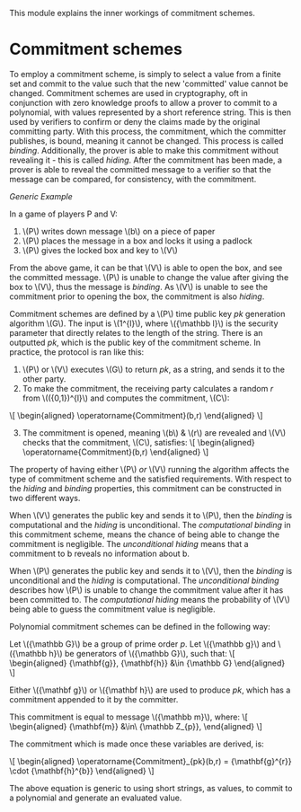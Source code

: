 This module explains the inner workings of
commitment schemes. 

Commitment schemes
===================

To employ a commitment scheme, is simply to select a value 
from a finite set and commit to the value such that the 
new 'committed' value cannot be changed. 
Commitment schemes are used in cryptography, 
oft in conjunction with zero knowledge proofs to 
allow a prover to commit to a polynomial, with values
represented by a short reference string. This is 
then used by verifiers to confirm or deny the claims 
made by the original committing party. With this process, 
the commitment, which the committer publishes, is bound, 
meaning it cannot be changed. This process is called *binding*. 
Additionally, the prover is able to make this commitment 
without revealing it - this is called *hiding*. After
the commitment has been made, a prover is able to 
reveal the committed message to a verifier so that 
the message can be compared, for consistency, with the 
commitment.


*Generic Example*

In a game of players P and V:

1. \\(P\\) writes down message \\(b\\) on a piece of paper
2. \\(P\\) places the message in a box and locks it using a padlock 
3. \\(P\\) gives the locked box and key to \\(V\\) 

From the above game, it can be that \\(V\\) is able to 
open the box, and see the committed message. \\(P\\) is 
unable to change the value after giving the 
box to \\(V\\), thus the message is *binding*. As \\(V\\) 
is unable to see the commitment prior to opening 
the box, the commitment is also *hiding*. 

Commitment schemes are defined by a \\(P\\) time 
public key *pk* generation algorithm \\(G\\). The 
input is \\(1^{l}\\), where \\({\mathbb l}\\) is the security parameter 
that directly relates to the length of the string. 
There is an outputted *pk*, which is the public key 
of the commitment scheme. In practice, the protocol 
is ran like this:

1. \\(P\\) or \\(V\\) executes \\(G\\) to return *pk*, as a string, 
and sends it to the other party.
2. To make the commitment, the receiving party calculates 
a random *r* from \\(({0,1})^{l}\\) and computes the commitment, 
\\(C\\):

\\[
\begin{aligned}
\operatorname{Commitment}(b,r) 
\end{aligned}
\\]

 
3. The commitment is opened, meaning \\(b\\) & \\(r\\) are revealed and 
\\(V\\) checks that the commitment, \\(C\\), satisfies: 
\\[
\begin{aligned}
\operatorname{Commitment}(b,r) 
\end{aligned}
\\]

The property of having either \\(P\\) *or* \\(V\\) running the 
algorithm affects the type of commitment scheme and the 
satisfied requirements. With respect to the *hiding* and 
*binding* properties, this commitment can be constructed
in two different ways.

When \\(V\\) generates the public key and sends it to \\(P\\), 
then the *binding* is computational and the *hiding* is 
unconditional. The *computational binding* in this commitment 
scheme, means the chance of being able to change the 
commitment is negligible. The *unconditional hiding* 
means that a commitment to b reveals no information about b. 

When \\(P\\) generates the public key and sends it to \\(V\\), then 
the *binding* is unconditional and the *hiding* is computational. 
The *unconditional binding* describes how \\(P\\) is unable to 
change the commitment value after it has been committed to. 
The *computational hiding* means the probability of \\(V\\) being 
able to guess the commitment value is negligible. 


Polynomial commitment schemes can be defined in the following way:



Let \\({\mathbb G}\\) be a group of prime order *p*. 
Let \\({\mathbb g}\\) and \\({\mathbb h}\\) be generators of \\({\mathbb G}\\),
such that:
\\[
\begin{aligned}
{\mathbf{g}}, {\mathbf{h}}  &\in {\mathbb G}
\end{aligned}
\\]

Either \\({\mathbf g}\\) or \\({\mathbf h}\\) are used to produce 
*pk*, which has a commitment appended to it by the committer. 

This commitment is equal to message \\({\mathbb m}\\),
where:
\\[
\begin{aligned} 
{\mathbf{m}}  &\in\ {\mathbb Z\_{p}},
\end{aligned}
\\]

The commitment which is made once these variables are derived, is:

\\[
\begin{aligned}
\operatorname{Commitment}\_{pk}(b,r) = 
{\mathbf{g}^{r}} 
\cdot 
{\mathbf{h}^{b}}
\end{aligned}
\\]



The above equation is generic to using short strings, 
as values, to commit to a polynomial and generate an evaluated 
value. 










